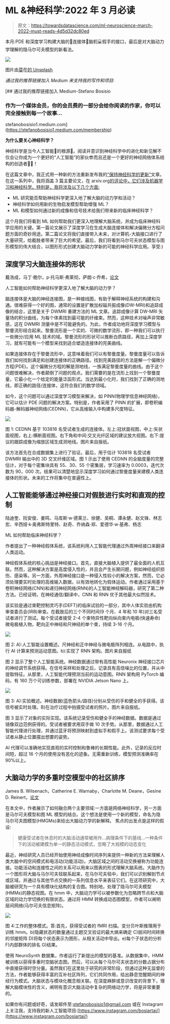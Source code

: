 # ML &神经科学:2022 年 3 月必读

> 原文：<https://towardsdatascience.com/ml-neuroscience-march-2022-must-reads-4d5d32dc80ed>

本月:PDE 和深度学习构建大脑的🧠连接体🔗脑机💻假手的接口，最后是对大脑动力学理解的隐马尔可夫模型的新看法。

![](img/83e0892b6b8abf4558ab896e81367cc8.png)

图片由[莫](https://unsplash.com/@meid88)在[的 Unsplash](https://unsplash.com/photos/gJzpzEajT6c)

*通过我的推荐链接加入 Medium 来支持我的写作和项目:*

[](https://stefanobosisio1.medium.com/membership) [## 通过我的推荐链接加入 Medium-Stefano Bosisio

### 作为一个媒体会员，你的会员费的一部分会给你阅读的作家，你可以完全接触到每一个故事…

stefanobosisio1.medium.com](https://stefanobosisio1.medium.com/membership) 

**为什么要关心神经科学？**

神经科学是当今人工智能🧠的根源🤖。阅读并意识到神经科学中的进化和新见解不仅会让你成为一个更好的“人工智能”的家伙😎而且还是一个更好的神经网络体系结构的创造者👩‍💻！

在这篇文章中，我正式用一种新的方法重新发布我的[“保持神经科学的更新”](https://stefanobosisio1.medium.com/)文章。在这一系列中，我将涵盖 3 篇主要论文，在 arxiv.org[的评论中，它们涉及机器学习和神经科学。特别是，我将涉及以下几个方面:](http://arxiv.org/)

*   ML 研究能否帮助神经科学更深入地了解大脑的动力学和活动？
*   神经科学如何用新的生物启发模型帮助增强 ML？
*   ML 和模型如何通过新的成像和信号技术给我们带来新的临床神经科学？

这个月我们将看到 ML 如何帮助我们更深入地理解大脑系统，并成为临床神经科学应用的关键。第一篇论文展示了深度学习在生成大脑连接体和解决偏微分方程问题方面的奇妙用途。第二篇论文将我们直接带入未来，对计算机-大脑接口进行了大量研究，给截肢者带来了巨大的希望。最后，我们将看到马尔可夫状态模型与图形模型的伟大结合，以图形形式创建大脑动力学新的可能的神经科学应用。享受:)

## 深度学习大脑连接体的形状

戴浩成，马丁·鲍尔，p·托马斯·弗莱彻，萨朗·c·乔希，[论文](https://arxiv.org/pdf/2203.06122.pdf)

人工智能如何帮助神经科学更深入地了解大脑的动力学？

脑连接体是大脑的神经连接图，是一种接线图，有助于解释神经系统的构建和沟通。很难获得一个好的图，通常的设置是扩散加权磁共振成像(DW-MRI)和追踪成像的结合，这里是关于 DWMRI 重建方法的 ML 文章。追踪成像计算 DW-MRI 矢量场的积分曲线，为每个体素找到最可能的纤维束。然而，这种技术对噪声非常敏感，这在 DWMRI 测量中是不可能避免的。为此，作者成功地将深度学习模型与黎曼流形结合起来。黎曼流形是一个实的、可微的数学流形，即一种我们可以执行一些微分/应用 ML 技术的域。黎曼流形的形状可以推断白质路径，再加上深度学习，就有可能有一个模型来找到适合塑造连接体的完美曲线。

如果连接体存在于黎曼流形中，这意味着我们可以有黎曼度量。黎曼度量可以告诉我们如何找到满足和创建连接体的正确路径。找到完美路径的方法是解一个偏微分方程(PDE)。这个偏微分方程的解是测地线，一族满足黎曼度量的曲线。由于这个问题很难解决，作者颠倒了问题的观点。我们需要的是在流形上找到一个黎曼度量，它最小化一个给定的能量泛函形式。当达到最小化时，我们找到了正确的测地线，即正确的路径/连接体，这符合我们的数学领域。

如今，这个问题可以通过深度学习模型来解决，如 PINN(物理学信息神经网络)，它可以估计 PDE 问题的解决方案。特别是，作者采用了 PINN 的扩展，即卷积编码器-解码器神经网络(CEDNN)，它从高维输入中构建多尺度特征。

![](img/9b1aba39238676e4bcc2ddd93ad8e840.png)

图 1: CEDNN 基于 103818 名受试者生成的连接体。左上:冠状面视图，中上:矢状面视图，右上:横断面视图。右下角和中间:交叉光纤区域的建议放大视图。右下:提议的跟踪成像为缩放区域生成测地线。图片来自报纸。

该方法首先在合成数据集上进行了验证。最后，用于估计 103818 名受试者 DWMRI 输出中的 3D 交叉纤维区域。图 1 示出了使用 CEDNN 的全脑度量的完整估计，对于每个密集块具有 55、30、55 个密集层，学习速率为 0.0003，迭代次数为 90，000 次。结果可以清楚地显示深度学习如何通过黎曼度量来建模人类连接体的形状。未来的工作将集中在普遍性上。

## 人工智能能够通过神经接口对假肢进行实时和直观的控制

陆迪奎、阮安俊、姜鸣、马库斯·w·德莱兰、徐健、吴桐、谭永健、赵文锋、林志宏、辛西娅·k·奥弗斯特里特、赵奇、乔纳森·郑、爱德华·w·基弗、杨志

ML 如何帮助临床神经科学？

作者提出了一种神经假体系统，该系统利用人工智能代理通过外周神经接口来翻译人类运动。

神经假体系统的核心挑战是神经接口。首先，直接大脑植入提供了最全面的人机互联。然而，这种解决方案是高度侵入性的，并且会产生长期问题，例如神经组织损伤、感染等。另一方面，外周神经接口是一种侵入性较小的解决方案，然而，它必须处理要实时处理的高维输入数据，以有效地转化为假体运动。作者通过采用基于卷积神经网络(CNN)和递归神经网络(RNN)的人工智能神经解码器，研究了第二种方法。已经证明，在神经通信/翻译中，CNN 和 RNN 优于其他最大似然技术。

该实验是通过束靶控制灵巧手(DEFT)的临床试验的一部分，其中人体实验由机构审查委员会(IRB)审查。在截肢后的三个不同时间(9 个月、4 年和 10 年)对三名受试者进行了测试。每个受试者接受 2-4 个束特异性靶向纵向束内电极(快速寿命)微电极植入物，靶向正中神经和尺神经的单个束，持续 3-16 个月。

![](img/e41bdc21197fbdd1374bbbe0ade770e0.png)

图 2: A):人工智能设置概述。尺神经和正中神经与微电极阵列相连。从电路中，执行 AI 计算来预测运动意图。b):实现了 RNN 架构。图片来自报纸

图 2 显示了整个人工智能系统。神经数据通过带有高性能 Neuronix 神经接口芯片的神经调节系统获得。在信号采样和处理之后，记录具有高信噪比的位置，并从中提取特征。从那里，人工智能代理预测当前的运动意图。RNN 架构用 PyTorch 编码，有 160 万个可训练参数，部署在 NVIDIA Jetson Nano 上。

![](img/2565bfb9b5d4ce7052893c7e4c4849de.png)

图 3: A):实验概述。神经数据(蓝色箭头/路径)分别从受伤的手和健全的手获得。该信号被实时处理。B)在治疗过程中拍摄受试者的照片。图片来自报纸。

图 3 显示了对象的实际实现。该系统记录受伤和健全手的神经数据。数据是通过镜像双边范例获得的。受试者被要求用双手做 10 次手势。从那里，数据通过人工智能代理进行处理，并通过蓝牙将预测映射到虚拟手和假手上。该测试要求每个受试者从静止位置摆出想要的姿势。

AI 代理可以准确地实现直观的实时控制和鲁棒的长期性能。此外，记录的反应时间短，超过 16 个月的使用没有恶化的迹象。无需重新训练，模型预测准确率在 90%以上。

## 大脑动力学的多重时空模型中的社区排序

James B. Wilsenach，Catherine E. Warnaby，Charlotte M. Deane，Gesine D. Reinert，[论文](https://arxiv.org/pdf/2203.09281.pdf)

在本文中，作者展示了如何融合两个主要领域:一方面是网络神经科学，另一方面是马尔可夫模型和图 ML 模型的结合。这个想法是使用一个新的模型，命名为隐马尔可夫图模型(HMGMs)来给出大脑动力学的新解释。
焦点的出发点是这样的假设:

> 健康受试者在休息时的大脑活动通常被用作…病理条件下的基线…一种条件下的活动被建模为单一的静态活动模式，忽略了大规模的动态变化

最近，神经研究人员已经开始使用神经成像时间序列来提供一种新的方法来理解人类大脑中的空间模式和电活动(功能活动)。大脑区域之间的活动交换被称为功能连接。功能活动和连接性之间的关系可以用来以图表的形式理解大脑系统。大脑作为一个图形将大脑与马尔可夫毯联系起来，在马尔可夫毯中，我们可以识别解剖节点或区域，并通过与其他节点交换的一系列信息水平来表征它们。在这项研究中，大脑被研究为一个具有模块化结构的复合图。特别地，处理了隐马尔可夫模型(HMMs)的静态视图。在 hmm 中，大脑动力学可以被参数化为忽略跨节点和大脑区域的动力学切换的有限状态。通过将 HMM 转换成动态图模型，作者可以阐明层间网络(马尔可夫信息矩阵)。

![](img/3b5bed45c59e248b78b89b25d57bc420.png)

图 4:工作的整体模式。答:首先，获得受试者的 fMRI 扫描。变分贝叶斯推理用于训练 hmm。b)隐藏状态的数量通过主题交叉验证的最大熵来确定 C)层间时间转换的邻接矩阵 D)将每个状态表示为图形，从相关活动中导出。e)每个子状态的分析 F)内部群体的排名 G)结果。

使用 NeuroSynth 数据集，作者运行了新提出的模型的基准。从数据集中，HMM 被训练以获得多重时空脑状态图。然后，可以从每个马尔可夫状态的分数占据分布中直接获得时空分量。虽然我们在这里处于研究的非常阶段，但通过这种无监督的方法，作者能够获得丰富的互补社区阵列，它们共同作用，给出静息觉醒期间的神经行为模式。大脑状态与模块化概念相关联。在深度麻醉或意识改变的背景下，理解大脑模块性的含义，阐明有意识大脑活动中复杂的网络动力学，将是非常重要的。

如果你有问题或好奇，请发邮件至:stefanobosisio1@gmail.com 或在 Instagram 上关注我，支持我的新人工智能项目:[https://www.instagram.com/bosiartai/](https://www.instagram.com/bosiartai/)